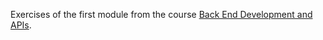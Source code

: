 Exercises of the first module from the course [Back End Development and APIs](https://www.freecodecamp.org/learn/back-end-development-and-apis).
